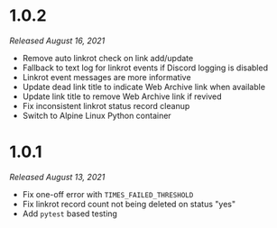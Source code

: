 # 1.0.2

_Released August 16, 2021_

- Remove auto linkrot check on link add/update
- Fallback to text log for linkrot events if Discord logging is disabled
- Linkrot event messages are more informative
- Update dead link title to indicate Web Archive link when available
- Update link title to remove Web Archive link if revived
- Fix inconsistent linkrot status record cleanup
- Switch to Alpine Linux Python container

# 1.0.1

_Released August 13, 2021_

- Fix one-off error with `TIMES_FAILED_THRESHOLD`
- Fix linkrot record count not being deleted on status "yes"
- Add `pytest` based testing
